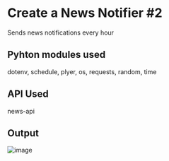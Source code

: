 # Create a News Notifier #2
Sends news notifications every hour
&nbsp;
## Pyhton modules used
dotenv, schedule, plyer, os, requests, random, time
## API Used
news-api
## Output
![image](https://user-images.githubusercontent.com/54235627/126539346-082bd2c6-a46d-4123-9097-de285cd39eba.png)
